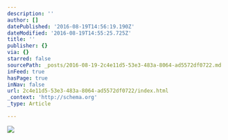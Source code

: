 ```yaml
---
description: ''
author: []
datePublished: '2016-08-19T14:56:19.190Z'
dateModified: '2016-08-19T14:55:25.725Z'
title: ''
publisher: {}
via: {}
starred: false
sourcePath: _posts/2016-08-19-2c4e11d5-53e3-483a-8064-ad5572df0722.md
inFeed: true
hasPage: true
inNav: false
url: 2c4e11d5-53e3-483a-8064-ad5572df0722/index.html
_context: 'http://schema.org'
_type: Article

---
```

![](https://the-grid-user-content.s3-us-west-2.amazonaws.com/26b885e8-95ae-4cf7-b2b6-2fa414e89087.jpg)